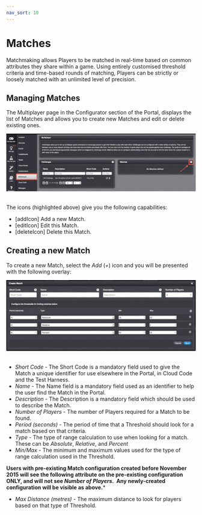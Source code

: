 ```yaml
---
nav_sort: 10
---
```

# Matches

Matchmaking allows Players to be matched in real-time based on common attributes they share within a game. Using entirely customised threshold criteria and time-based rounds of matching, Players can be strictly or loosely matched with an unlimited level of precision.

## Managing Matches

The Multiplayer page in the Configurator section of the Portal, displays the list of Matches and allows you to create new Matches and edit or delete existing ones.

![](img\Matches\1.png)  

The icons (highlighted above) give you the following capabilities:

  * [addIcon] Add a new Match.
  * [editIcon] Edit this Match.
  * [deleteIcon] Delete this Match.

## Creating a new Match

To create a new Match, select the *Add* (*+*) icon and you will be presented with the following overlay:

 ![](img\Matches\2.png)    

  * *Short Code* \- The Short Code is a mandatory field used to give the Match a unique identifier for use elsewhere in the Portal, in Cloud Code and the Test Harness.
  * *Name* \- The Name field is a mandatory field used as an identifier to help the user find the Match in the Portal.
  * *Description* \- The Description is a mandatory field which should be used to describe the Match.
  * *Number of Players* \- The number of Players required for a Match to be found.
  * *Period (seconds)* \- The period of time that a Threshold should look for a match based on that criteria.
  * *Type* \- The type of range calculation to use when looking for a match.  These can be *Absolute*, *Relative*, and *Percent*
  * *Min/Max* \- The minimum and maximum values used for the type of range calculation used in the Threshold.

**Users with pre-existing Match configuration created before November 2015 will see the following attribute on the pre-existing configuration ONLY, and will not see *Number of Players*.  Any newly-created configuration will be visible as above.***

  * *Max Distance (metres)* \- The maximum distance to look for players based on that type of Threshold.
